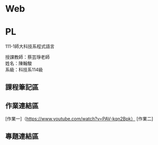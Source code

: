 # Web
# PL
111-1師大科技系程式語言

授課教師：蔡芸琤老師  
姓名：陳翰駿  
系級：科技系114級  
## 課程筆記區  
## 作業連結區
 [作業一]（https://www.youtube.com/watch?v=PAV-kqn2Bpk）
 [作業二]
## 專題連結區
